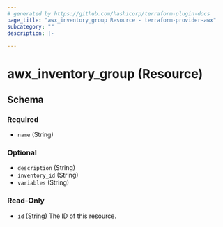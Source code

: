 ```yaml
---
# generated by https://github.com/hashicorp/terraform-plugin-docs
page_title: "awx_inventory_group Resource - terraform-provider-awx"
subcategory: ""
description: |-
  
---
```


# awx_inventory_group (Resource)





<!-- schema generated by tfplugindocs -->
## Schema

### Required

- `name` (String)

### Optional

- `description` (String)
- `inventory_id` (String)
- `variables` (String)

### Read-Only

- `id` (String) The ID of this resource.
